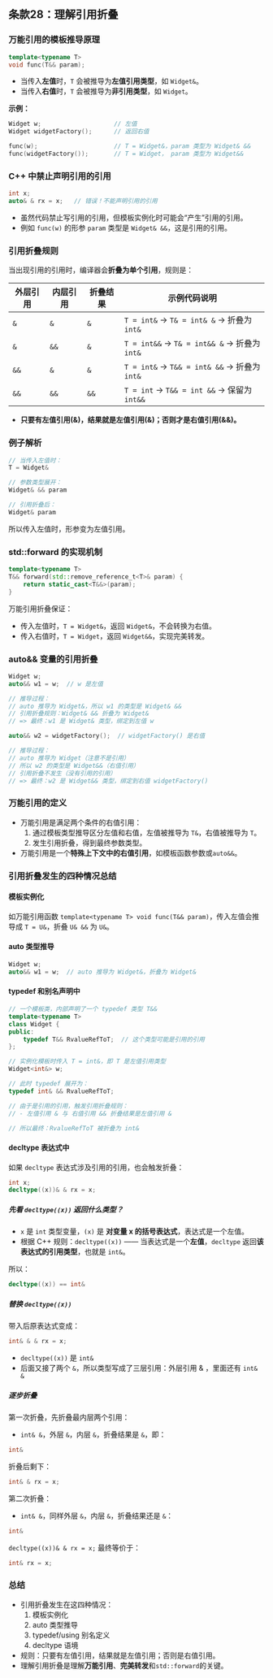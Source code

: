 ## 条款28：理解引用折叠

### 万能引用的模板推导原理

```cpp
template<typename T>
void func(T&& param);
```

- 当传入**左值**时，`T` 会被推导为**左值引用类型**，如 `Widget&`。
- 当传入**右值**时，`T` 会被推导为**非引用类型**，如 `Widget`。

**示例：**

```cpp
Widget w;                    // 左值
Widget widgetFactory();      // 返回右值

func(w);                     // T = Widget&，param 类型为 Widget& &&
func(widgetFactory());       // T = Widget， param 类型为 Widget&&
```

### C++ 中禁止声明引用的引用

```cpp
int x;
auto& & rx = x;   // 错误！不能声明引用的引用
```

- 虽然代码禁止写引用的引用，但模板实例化时可能会“产生”引用的引用。
- 例如 `func(w)` 的形参 `param` 类型是 `Widget& &&`，这是引用的引用。

### 引用折叠规则

当出现引用的引用时，编译器会**折叠为单个引用**，规则是：

| 外层引用 | 内层引用 | 折叠结果 | 示例代码说明                                 |
| -------- | -------- | -------- | -------------------------------------------- |
| `&`      | `&`      | `&`      | `T = int&` → `T& = int& &` → 折叠为 `int&`   |
| `&`      | `&&`     | `&`      | `T = int&&` → `T& = int&& &` → 折叠为 `int&` |
| `&&`     | `&`      | `&`      | `T = int&` → `T&& = int& &&` → 折叠为 `int&` |
| `&&`     | `&&`     | `&&`     | `T = int` → `T&& = int &&` → 保留为 `int&&`  |

- **只要有左值引用(&)，结果就是左值引用(&)；否则才是右值引用(&&)。**

### 例子解析

```cpp
// 当传入左值时：
T = Widget&

// 参数类型展开：
Widget& && param

// 引用折叠后：
Widget& param
```

所以传入左值时，形参变为左值引用。

### std::forward 的实现机制

```cpp
template<typename T>
T&& forward(std::remove_reference_t<T>& param) {
    return static_cast<T&&>(param);
}
```

万能引用折叠保证：

- 传入左值时，`T = Widget&`，返回 `Widget&`，不会转换为右值。
- 传入右值时，`T = Widget`，返回 `Widget&&`，实现完美转发。

### auto&& 变量的引用折叠

```cpp
Widget w;
auto&& w1 = w;  // w 是左值

// 推导过程：
// auto 推导为 Widget&，所以 w1 的类型是 Widget& &&
// 引用折叠规则：Widget& && 折叠为 Widget&
// => 最终：w1 是 Widget& 类型，绑定到左值 w

auto&& w2 = widgetFactory();  // widgetFactory() 是右值

// 推导过程：
// auto 推导为 Widget（注意不是引用）
// 所以 w2 的类型是 Widget&&（右值引用）
// 引用折叠不发生（没有引用的引用）
// => 最终：w2 是 Widget&& 类型，绑定到右值 widgetFactory()
```

### 万能引用的定义

- 万能引用是满足两个条件的右值引用：
  1. 通过模板类型推导区分左值和右值，左值被推导为 `T&`，右值被推导为 `T`。
  2. 发生引用折叠，得到最终参数类型。
- 万能引用是一个**特殊上下文中的右值引用**，如模板函数参数或`auto&&`。

### 引用折叠发生的四种情况总结

#### **模板实例化**
如万能引用函数 `template<typename T> void func(T&& param)`，传入左值会推导成 `T = U&`，折叠 `U& &&` 为 `U&`。

#### **auto 类型推导**

```cpp
Widget w;
auto&& w1 = w;  // auto 推导为 Widget&，折叠为 Widget&
```

#### **typedef 和别名声明中**

```cpp
// 一个模板类，内部声明了一个 typedef 类型 T&&
template<typename T>
class Widget {
public:
    typedef T&& RvalueRefToT;  // 这个类型可能是引用的引用
};

// 实例化模板时传入 T = int&，即 T 是左值引用类型
Widget<int&> w;

// 此时 typedef 展开为：
typedef int& && RvalueRefToT;

// 由于是引用的引用，触发引用折叠规则：
// - 左值引用 & 与 右值引用 && 折叠结果是左值引用 &

// 所以最终：RvalueRefToT 被折叠为 int&
```

#### **decltype 表达式中**
如果 `decltype` 表达式涉及引用的引用，也会触发折叠：

```cpp
int x;
decltype((x))& & rx = x;
```

##### 先看 `decltype((x))` 返回什么类型？

- `x` 是 `int` 类型变量，`(x)` 是 **对变量 x 的括号表达式**，表达式是一个左值。
- 根据 C++ 规则：`decltype((x))` —— 当表达式是一个**左值**，`decltype` 返回**该表达式的引用类型**，也就是 `int&`。

所以：

```cpp
decltype((x)) == int&
```

##### 替换 `decltype((x))`

带入后原表达式变成：

```cpp
int& & & rx = x;
```

- `decltype((x))` 是 `int&`
- 后面又接了两个 `&`，所以类型写成了三层引用：外层引用 & ，里面还有 `int& &`

##### 逐步折叠

第一次折叠，先折叠最内层两个引用：

- `int& &`，外层 `&`，内层 `&`，折叠结果是 `&`，即：

```cpp
int&
```

折叠后剩下：

```cpp
int& & rx = x;
```

第二次折叠：

- `int& &`，同样外层 `&`，内层 `&`，折叠结果还是 `&`：

```cpp
int&
```

`decltype((x))& & rx = x;` 最终等价于：

```cpp
int& rx = x;
```

### 总结

- 引用折叠发生在这四种情况：
  1. 模板实例化
  2. auto 类型推导
  3. typedef/using 别名定义
  4. decltype 语境
- 规则：只要有左值引用，结果就是左值引用；否则是右值引用。
- 理解引用折叠是理解**万能引用**、**完美转发**和`std::forward`的关键。